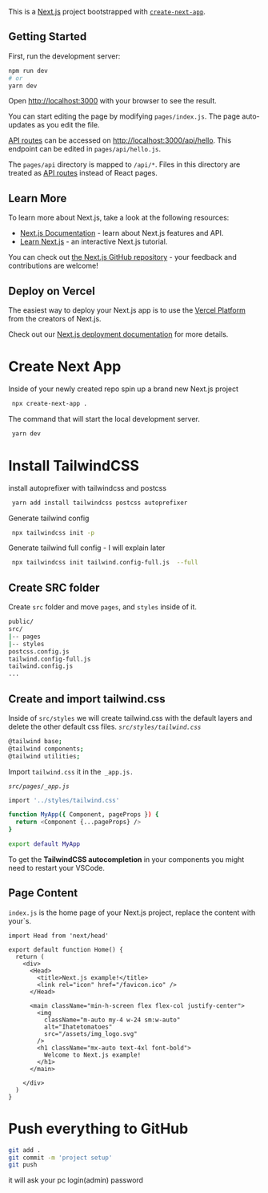 This is a [Next.js](https://nextjs.org/) project bootstrapped with [`create-next-app`](https://github.com/vercel/next.js/tree/canary/packages/create-next-app).

## Getting Started

First, run the development server:

```bash
npm run dev
# or
yarn dev
```

Open [http://localhost:3000](http://localhost:3000) with your browser to see the result.

You can start editing the page by modifying `pages/index.js`. The page auto-updates as you edit the file.

[API routes](https://nextjs.org/docs/api-routes/introduction) can be accessed on [http://localhost:3000/api/hello](http://localhost:3000/api/hello). This endpoint can be edited in `pages/api/hello.js`.

The `pages/api` directory is mapped to `/api/*`. Files in this directory are treated as [API routes](https://nextjs.org/docs/api-routes/introduction) instead of React pages.

## Learn More

To learn more about Next.js, take a look at the following resources:

- [Next.js Documentation](https://nextjs.org/docs) - learn about Next.js features and API.
- [Learn Next.js](https://nextjs.org/learn) - an interactive Next.js tutorial.

You can check out [the Next.js GitHub repository](https://github.com/vercel/next.js/) - your feedback and contributions are welcome!

## Deploy on Vercel

The easiest way to deploy your Next.js app is to use the [Vercel Platform](https://vercel.com/import?utm_medium=default-template&filter=next.js&utm_source=create-next-app&utm_campaign=create-next-app-readme) from the creators of Next.js.

Check out our [Next.js deployment documentation](https://nextjs.org/docs/deployment) for more details.

# Create Next App

Inside of your newly created repo spin up a brand new Next.js project

```bash
 npx create-next-app .
```

The command that will start the local development server.

```bash
 yarn dev
```

# Install TailwindCSS

install autoprefixer with tailwindcss and postcss

```bash
 yarn add install tailwindcss postcss autoprefixer
```

Generate tailwind config

```bash
 npx tailwindcss init -p
```

Generate tailwind full config - I will explain later

```bash
 npx tailwindcss init tailwind.config-full.js  --full
```

## Create SRC folder

Create `src` folder and move `pages`, and `styles` inside of it.

```bash
public/
src/
|-- pages
|-- styles
postcss.config.js
tailwind.config-full.js
tailwind.config.js
...
```

## Create and import tailwind.css

Inside of `src/styles` we will create tailwind.css with the default layers and delete the other default css files. _`src/styles/tailwind.css`_

```bash
@tailwind base;
@tailwind components;
@tailwind utilities;
```

Import `tailwind.css` it in the` _app.js.`

_`src/pages/_app.js`_

```bash
import '../styles/tailwind.css'

function MyApp({ Component, pageProps }) {
  return <Component {...pageProps} />
}

export default MyApp
```

To get the **TailwindCSS autocompletion** in your components you might need to restart your VSCode.

## Page Content

`index.js` is the home page of your Next.js project, replace the content with your`s.

```bach
import Head from 'next/head'

export default function Home() {
  return (
    <div>
      <Head>
        <title>Next.js example!</title>
        <link rel="icon" href="/favicon.ico" />
      </Head>

      <main className="min-h-screen flex flex-col justify-center">
        <img
          className="m-auto my-4 w-24 sm:w-auto"
          alt="Ihatetomatoes"
          src="/assets/img_logo.svg"
        />
        <h1 className="mx-auto text-4xl font-bold">
          Welcome to Next.js example!
        </h1>
      </main>

    </div>
  )
}
```

# Push everything to GitHub

```bash
git add .
git commit -m 'project setup'
git push
```

it will ask your pc login(admin) password
